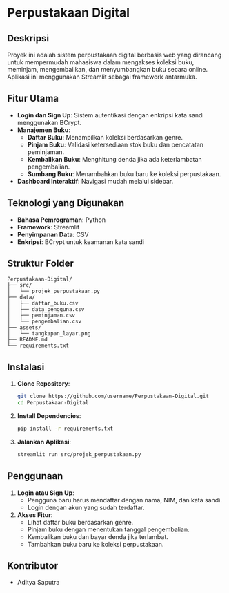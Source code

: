 # Perpustakaan Digital

## Deskripsi
Proyek ini adalah sistem perpustakaan digital berbasis web yang dirancang untuk mempermudah mahasiswa dalam mengakses koleksi buku, meminjam, mengembalikan, dan menyumbangkan buku secara online. Aplikasi ini menggunakan Streamlit sebagai framework antarmuka.

## Fitur Utama
- **Login dan Sign Up**: Sistem autentikasi dengan enkripsi kata sandi menggunakan BCrypt.
- **Manajemen Buku**:
  - **Daftar Buku**: Menampilkan koleksi berdasarkan genre.
  - **Pinjam Buku**: Validasi ketersediaan stok buku dan pencatatan peminjaman.
  - **Kembalikan Buku**: Menghitung denda jika ada keterlambatan pengembalian.
  - **Sumbang Buku**: Menambahkan buku baru ke koleksi perpustakaan.
- **Dashboard Interaktif**: Navigasi mudah melalui sidebar.

## Teknologi yang Digunakan
- **Bahasa Pemrograman**: Python
- **Framework**: Streamlit
- **Penyimpanan Data**: CSV
- **Enkripsi**: BCrypt untuk keamanan kata sandi

## Struktur Folder
```
Perpustakaan-Digital/
├── src/
│   └── projek_perpustakaan.py
├── data/
│   ├── daftar_buku.csv
│   ├── data_pengguna.csv
│   ├── peminjaman.csv
│   └── pengembalian.csv
├── assets/
│   └── tangkapan_layar.png
├── README.md
└── requirements.txt
```

## Instalasi
1. **Clone Repository**:
   ```bash
   git clone https://github.com/username/Perpustakaan-Digital.git
   cd Perpustakaan-Digital
   ```
2. **Install Dependencies**:
   ```bash
   pip install -r requirements.txt
   ```
3. **Jalankan Aplikasi**:
   ```bash
   streamlit run src/projek_perpustakaan.py
   ```

## Penggunaan
1. **Login atau Sign Up**:
   - Pengguna baru harus mendaftar dengan nama, NIM, dan kata sandi.
   - Login dengan akun yang sudah terdaftar.
2. **Akses Fitur**:
   - Lihat daftar buku berdasarkan genre.
   - Pinjam buku dengan menentukan tanggal pengembalian.
   - Kembalikan buku dan bayar denda jika terlambat.
   - Tambahkan buku baru ke koleksi perpustakaan.

## Kontributor
- Aditya Saputra

